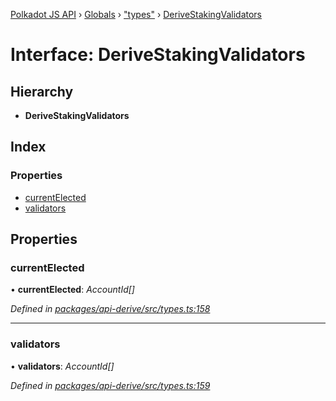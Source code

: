 [Polkadot JS API](../README.md) › [Globals](../globals.md) › ["types"](../modules/_types_.md) › [DeriveStakingValidators](_types_.derivestakingvalidators.md)

# Interface: DeriveStakingValidators

## Hierarchy

* **DeriveStakingValidators**

## Index

### Properties

* [currentElected](_types_.derivestakingvalidators.md#currentelected)
* [validators](_types_.derivestakingvalidators.md#validators)

## Properties

###  currentElected

• **currentElected**: *AccountId[]*

*Defined in [packages/api-derive/src/types.ts:158](https://github.com/polkadot-js/api/blob/204cf6769d/packages/api-derive/src/types.ts#L158)*

___

###  validators

• **validators**: *AccountId[]*

*Defined in [packages/api-derive/src/types.ts:159](https://github.com/polkadot-js/api/blob/204cf6769d/packages/api-derive/src/types.ts#L159)*
